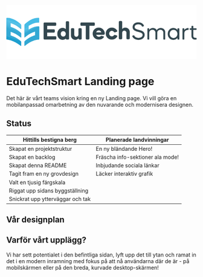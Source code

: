 ![EduTechSmart logo](./assets/logos/edutech-logo.png)
# EduTechSmart Landing page
Det här är vårt teams vision kring en ny Landing page. Vi vill göra en mobilanpassad omarbetning av den nuvarande och modernisera designen.

## Status
| Hittills bestigna berg | Planerade landvinningar |
| ---------------------- |----------------------- |
| Skapat en projektstruktur | En ny bländande Hero! |
| Skapat en backlog | Fräscha info-sektioner ala mode! |
| Skapat denna README | Inbjudande sociala länkar |
| Tagit fram en ny grovdesign | Läcker interaktiv grafik |
| Valt en tjusig färgskala |
| Riggat upp sidans byggställning |
| Snickrat upp ytterväggar och tak |

## Vår designplan

## Varför vårt upplägg?
Vi har sett potentialet i den befintliga sidan, lyft upp det till ytan och ramat in det i en modern inramning med fokus på att nå användarna där de är - på mobilskärmen eller på den breda, kurvade desktop-skärmen!  

